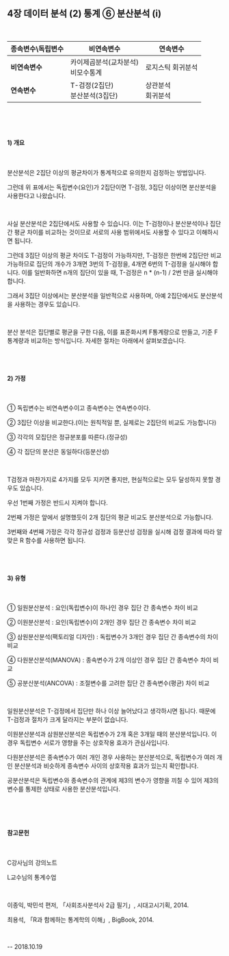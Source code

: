 ## 4장 데이터 분석 (2) 통계 ⑥ 분산분석 (i)

​     

| 종속변수\독립변수 | 비연속변수                             | 연속변수               |
| ----------------- | -------------------------------------- | ---------------------- |
| **비연속변수**    | 카이제곱분석(교차분석)<br />비모수통계 | 로지스틱 회귀분석      |
| **연속변수**      | T-검정(2집단)<br />분산분석(3집단)     | 상관분석<br />회귀분석 |

​      

​  

#### 1) 개요

​ 

분산분석은 2집단 이상의 평균차이가 통계적으로 유의한지 검정하는 방법입니다.

그런데 위 표에서는 독립변수(요인)가 2집단이면 T-검정, 3집단 이상이면 분산분석을 사용한다고 나왔습니다. 

​  

사실 분산분석은 2집단에서도 사용할 수 있습니다. 이는 T-검정이나 분산분석이나 집단 간 평균 차이를 비교하는 것이므로 서로의 사용 범위에서도 사용할 수 있다고 이해하시면 됩니다.

그런데 3집단 이상의 평균 차이도 T-검정이 가능하지만, T-검정은 한번에 2집단만 비교 가능하므로 집단의 개수가 3개면 3번의 T-검정을, 4개면 6번의 T-검정을 실시해야 합니다. 이를 일반화하면 n개의 집단이 있을 때, T-검정은 n * (n-1) / 2번 만큼 실시해야 합니다.

그래서 3집단 이상에서는 분산분석을 일반적으로 사용하며, 아예 2집단에서도 분산분석을 사용하는 경우도 있습니다.

​  

분산 분석은 집단별로 평균을 구한 다음, 이를 표준화시켜 F통계량으로 만들고, 기준 F통계량과 비교하는 방식입니다. 자세한 절차는 아래에서 살펴보겠습니다.

​  
​     

#### 2) 가정

​  

① 독립변수는 비연속변수이고 종속변수는 연속변수이다.

② 3집단 이상을 비교한다.(이는 원칙적일 뿐, 실제로는 2집단의 비교도 가능합니다)

③ 각각의 모집단은 정규분포를 따른다.(정규성)

④ 각 집단의 분산은 동일하다(등분산성)

​     

T검정과 마찬가지로 4가지를 모두 지키면 좋지만, 현실적으로는 모두 달성하지 못할 경우도 있습니다.

우선 1번째 가정은 반드시 지켜야 합니다.

2번째 가정은 앞에서 설명했듯이 2개 집단의 평균 비교도 분산분석으로 가능합니다.

3번째와 4번째 가정은 각각 정규성 검정과 등분산성 검정을 실시해 검정 결과에 따라 알맞은 R 함수를 사용하면 됩니다.

​  
​     

#### 3) 유형

​  

① 일원분산분석 : 요인(독립변수)이 하나인 경우 집단 간 종속변수 차이 비교

② 이원분산분석 : 요인(독립변수)이 2개인 경우 집단 간 종속변수 차이 비교

③ 삼원분산분석(팩토리얼 디자인) : 독립변수가 3개인 경우 집단 간 종속변수의 차이 비교

④ 다원분산분석(MANOVA) : 종속변수가 2개 이상인 경우 집단 간 종속변수 차이 비교

⑤ 공분산분석(ANCOVA) : 조절변수를 고려한 집단 간 종속변수(평균) 차이 비교

​     

일원분산분석은 T-검정에서 집단만 하나 이상 늘어났다고 생각하시면 됩니다. 때문에 T-검정과 절차가 크게 달라지는 부분이 없습니다.

이원분산분석과 삼원분산분석은 독립변수가 2개 혹은 3개일 때의 분산분석입니다. 이 경우 독립변수 서로가 영향을 주는 상호작용 효과가 관심사입니다.  

다원분산분석은 종속변수가 여러 개인 경우 사용하는 분산분석으로, 독립변수가 여러 개인 분산분석과 비슷하게 종속변수 사이의 상호작용 효과가 있는지 확인합니다.

공분산분석은 독립변수와 종속변수의 관계에 제3의 변수가 영향을 끼칠 수 있어 제3의 변수를 통제한 상태로 사용한 분산분석입니다.

​  

​   

#### 참고문헌

​     

C강사님의 강의노트

L교수님의 통계수업

​     

이종익, 박민석 편저, 「사회조사분석사 2급 필기」, 시대고시기획, 2014.

최용석, 「R과 함께하는 통계학의 이해」, BigBook, 2014.

​  

-- 2018.10.19
